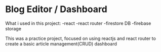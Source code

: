 # Blog Editor / Dashboard

What i used in this project:
-react
-react router
-firestore DB
-firebase storage

This was a practice project, focused on using reactjs and react router to create a basic article management(CRUD) dashboard
